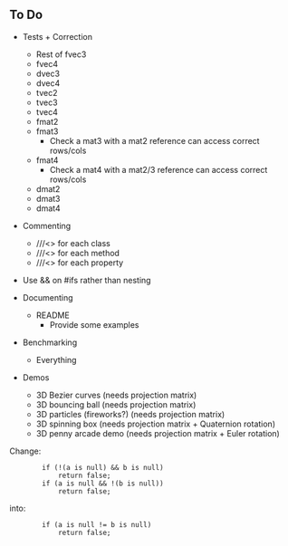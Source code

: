 ## To Do

- Tests + Correction
  - Rest of fvec3
  - fvec4
  - dvec3
  - dvec4
  - tvec2
  - tvec3
  - tvec4
  - fmat2
  - fmat3
    - Check a mat3 with a mat2 reference can access correct rows/cols
  - fmat4
    - Check a mat4 with a mat2/3 reference can access correct rows/cols
  - dmat2
  - dmat3
  - dmat4
- Commenting
  - ///<> for each class
  - ///<> for each method
  - ///<> for each property

- Use && on #ifs rather than nesting
- Documenting
  - README
    - Provide some examples
- Benchmarking
  - Everything
- Demos
  - 3D Bezier curves (needs projection matrix)
  - 3D bouncing ball (needs projection matrix)
  - 3D particles (fireworks?) (needs projection matrix)
  - 3D spinning box (needs projection matrix + Quaternion rotation)
  - 3D penny arcade demo (needs projection matrix + Euler rotation)

Change:

            if (!(a is null) && b is null)
                return false;
            if (a is null && !(b is null))
                return false;

into:

            if (a is null != b is null)
                return false;
